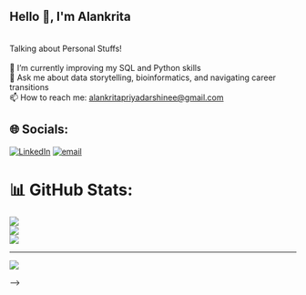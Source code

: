 ## Hello 👋, I'm Alankrita
<br>Talking about Personal Stuffs!<br><br>🔭 I’m currently improving my SQL and Python skills<br>💬 Ask me about data storytelling, bioinformatics, and navigating career transitions<br>📫 How to reach me: alankritapriyadarshinee@gmail.com


## 🌐 Socials:
[![LinkedIn](https://img.shields.io/badge/LinkedIn-%230077B5.svg?logo=linkedin&logoColor=white)](https://linkedin.com/in/alankrita-priyadarshinee) [![email](https://img.shields.io/badge/Email-D14836?logo=gmail&logoColor=white)](mailtoalankritapriyadarshinee@gmail.com) 
# 📊 GitHub Stats:
![](https://github-readme-stats.vercel.app/api?username=alankritaaaa&theme=dark&hide_border=false&include_all_commits=false&count_private=false)<br/>
![](https://nirzak-streak-stats.vercel.app/?user=alankritaaaa&theme=dark&hide_border=false)<br/>
![](https://github-readme-stats.vercel.app/api/top-langs/?username=alankritaaaa&theme=dark&hide_border=false&include_all_commits=false&count_private=false&layout=compact)

---
[![](https://visitcount.itsvg.in/api?id=alankritaaaa&icon=0&color=0)](https://visitcount.itsvg.in)

<!-- Proudly created with GPRM ( https://gprm.itsvg.in ) -->
-->
